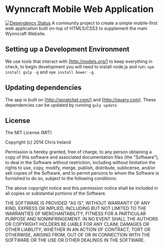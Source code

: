 # Wynncraft Mobile Web Application
[![Dependency Status](https://gemnasium.com/Tama63/WynncraftMobile.png)](https://gemnasium.com/Tama63/WynncraftMobile)
A community project to create a simple mobile-first web application built on-top of HTML5/CSS3 to supplement the main Wynncraft Website.

Setting up a Development Environment
-----------------------------------
We use tools that interact with [http://nodejs.org/] to keep everything in check, to begin development you will need to install node.js and run: `npm install gulp -g` and `npm install bower -g`.


Updating dependencies
---------------------
The app is built on [http://goratchet.com/] and [http://jquery.com]. These dependencies can be updated by running `gulp update`

License
-------
The MIT License (MIT)

Copyright (c) 2014 Chris Ireland

Permission is hereby granted, free of charge, to any person obtaining a copy
of this software and associated documentation files (the "Software"), to deal
in the Software without restriction, including without limitation the rights
to use, copy, modify, merge, publish, distribute, sublicense, and/or sell
copies of the Software, and to permit persons to whom the Software is
furnished to do so, subject to the following conditions:

The above copyright notice and this permission notice shall be included in all
copies or substantial portions of the Software.

THE SOFTWARE IS PROVIDED "AS IS", WITHOUT WARRANTY OF ANY KIND, EXPRESS OR
IMPLIED, INCLUDING BUT NOT LIMITED TO THE WARRANTIES OF MERCHANTABILITY,
FITNESS FOR A PARTICULAR PURPOSE AND NONINFRINGEMENT. IN NO EVENT SHALL THE
AUTHORS OR COPYRIGHT HOLDERS BE LIABLE FOR ANY CLAIM, DAMAGES OR OTHER
LIABILITY, WHETHER IN AN ACTION OF CONTRACT, TORT OR OTHERWISE, ARISING FROM,
OUT OF OR IN CONNECTION WITH THE SOFTWARE OR THE USE OR OTHER DEALINGS IN THE
SOFTWARE.